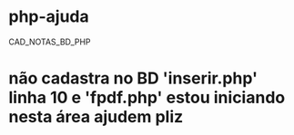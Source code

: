 # php-ajuda
CAD_NOTAS_BD_PHP
# não cadastra no BD 'inserir.php' linha 10 e 'fpdf.php' estou iniciando nesta área ajudem pliz
